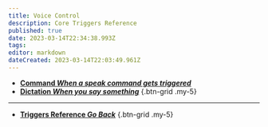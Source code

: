 ```yaml
---
title: Voice Control
description: Core Triggers Reference
published: true
date: 2023-03-14T22:34:38.993Z
tags: 
editor: markdown
dateCreated: 2023-03-14T22:03:49.961Z
---
```


- [<i class="mdi mdi-microphone primary--text"></i> **Command *When a speak command gets triggered***](/Triggers/Core/Voice-Control/Command)
- [<i class="mdi mdi-microphone primary--text"></i> **Dictation *When you say something***](/Triggers/Core/Voice-Control/Dictation)
{.btn-grid .my-5}

---

- [<i class="mdi mdi-chevron-left"></i>**Triggers Reference *Go Back***](/Triggers)
{.btn-grid .my-5}